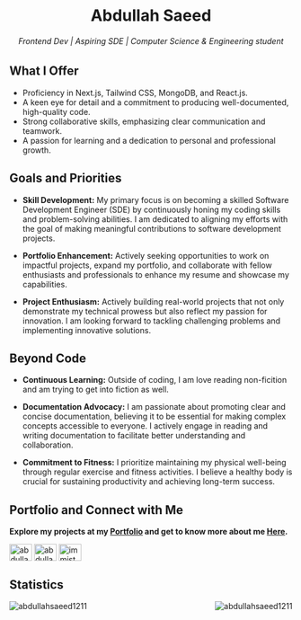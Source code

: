 <h1 align='center'> Abdullah Saeed </h1>
<h6 align='center'>Frontend Dev | Aspiring SDE | Computer Science & Engineering student <br></h6>

## What I Offer
- Proficiency in Next.js, Tailwind CSS, MongoDB, and React.js.
- A keen eye for detail and a commitment to producing well-documented, high-quality code.
- Strong collaborative skills, emphasizing clear communication and teamwork.
- A passion for learning and a dedication to personal and professional growth.

## Goals and Priorities

- **Skill Development:** My primary focus is on becoming a skilled Software Development Engineer (SDE) by continuously honing my coding skills and problem-solving abilities. I am dedicated to aligning my efforts with the goal of making meaningful contributions to software development projects.

- **Portfolio Enhancement:** Actively seeking opportunities to work on impactful projects, expand my portfolio, and collaborate with fellow enthusiasts and professionals to enhance my resume and showcase my capabilities.

- **Project Enthusiasm:** Actively building real-world projects that not only demonstrate my technical prowess but also reflect my passion for innovation. I am looking forward to tackling challenging problems and implementing innovative solutions.


## Beyond Code

- **Continuous Learning:** Outside of coding, I am love reading non-ficition and am trying to get into fiction as well.

- **Documentation Advocacy:** I am passionate about promoting clear and concise documentation, believing it to be essential for making complex concepts accessible to everyone. I actively engage in reading and writing documentation to facilitate better understanding and collaboration.

- **Commitment to Fitness:**  I prioritize maintaining my physical well-being through regular exercise and fitness activities. I believe a healthy body is crucial for sustaining productivity and achieving long-term success.


## Portfolio and Connect with Me </h3> 

<b> <span> Explore my projects at my [Portfolio](https://abdullahsaeed.vercel.app/) and get to know more about me [Here](https://bento.me/abdullahsaeed).  </span> </b>
<p align="left">
<a href="https://linkedin.com/in/abdullah-saeed1211" target="blank"><img align="center" src="https://raw.githubusercontent.com/rahuldkjain/github-profile-readme-generator/master/src/images/icons/Social/linked-in-alt.svg" alt="abdullah-saeed1211" height="30" width="40" /></a>
<a href="https://www.leetcode.com/abdullahsaeed" target="blank"><img align="center" src="https://raw.githubusercontent.com/rahuldkjain/github-profile-readme-generator/master/src/images/icons/Social/leet-code.svg" alt="abdullahsaeed" height="30" width="40" /></a>
<a href="https://discord.gg/immist#1211" target="blank"><img align="center" src="https://raw.githubusercontent.com/rahuldkjain/github-profile-readme-generator/master/src/images/icons/Social/discord.svg" alt="immist#1211" height="30" width="40" /></a>
</p>

## Statistics
<p><img align="left" src="https://github-readme-streak-stats.herokuapp.com/?user=abdullahsaeed1211&" alt="abdullahsaeed1211" /></p> 
<p><img align="right" src="https://github-readme-stats.vercel.app/api/top-langs?username=abdullahsaeed1211&show_icons=true&locale=en&layout=compact" alt="abdullahsaeed1211" /></p>

<br><br>

